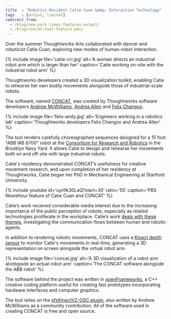```yaml
---
title  : "Robotics Resident Catie Cuan &amp; Interaction Technology"
tags   : [output, liminal]
redirect_from:
  - /blog/new-york-times-features-output/
  - /blog/concat-tool-feature-pbs/
---
```

Over the summer Thoughtworks Arts collaborated with dancer and roboticist Catie Cuan, exploring new modes of human-robot interaction.

{% include image file='catie-crr.jpg'
   alt='A woman directs an industrial robot arm which is larger than her'
   caption='Catie working on-site with the industrial robot arm' %}


Thoughtworks developers created a 3D visualization toolkit, enabling Catie to rehearse her own bodily movements alongside those of industrial-scale robots.

<!--excerpt-ends-->

The software, named [CONCAT](https://github.com/thoughtworksarts/concat/), was created by Thoughtworks software developers [Andrew McWilliams](/bio/andrew-mcwilliams), [Andrea Allen](/bio/andrea-allen/) and [Felix Changoo](/bio/felix-changoo/).

{% include image file='felix-andy.jpg'
   alt='Engineers working in a robotics lab'
   caption='Thoughtworks developers Felix Changoo and Andrea Allen' %}

The tool renders carefully choreographed sequences designed for a 15 foot "ABB IRB 6700" robot at the [Consortium for Research and Robotics](http://consortiumrr.com) in the Brooklyn Navy Yard. It allows Catie to design and rehearse her movements both on and off-site with large industrial robots.

Catie's residency demonstrated CONCAT’s usefulness for creative movement research, and upon completion of her residency at Thoughtworks, Catie began her PhD in Mechanical Engineering at Stanford University.

{% include youtube id='uyrIfk30LaQ?start=30' ratio='55'
   caption='PBS NewsHour feature of Catie Cuan and CONCAT' %}

Catie’s work recieved considerable media interest due to the increasing importance of the public perception of robots, especially as related technologies proliferate in the workplace. Catie’s work [deals with these themes](/blog/movement-industrial-robotic-arm/), investigating the communication flows between human and robotic agents.

In addition to rendering robotic movements, CONCAT uses a [Kinect depth sensor](https://developer.microsoft.com/en-us/windows/kinect) to monitor Catie's movements in real-time, generating a 3D representation on screen alongside the virtual robot arm.

{% include image file='concat.jpg'
   alt='A 3D visualization of a robot arm alonbgside an actual robot arm'
   caption='The CONCAT software alongside the ABB robot' %}

The software behind the project was written in [openFrameworks](http://openframeworks.cc), a C++ creative coding platform useful for creating fast prototypes incorporating hardware interfaces and computer graphics.

The tool relies on the [ofxKinectV2-OSC plugin](https://github.com/microcosm/ofxKinectV2-OSC), also written by Andrew McWilliams as a community contribution. All of the software used in creating CONCAT is free and open source.
